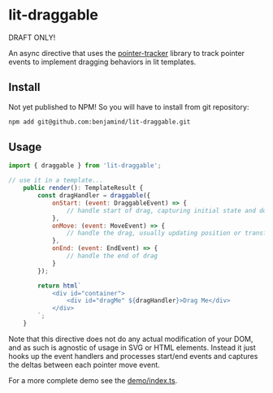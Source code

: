 # lit-draggable

DRAFT ONLY!

An async directive that uses the [pointer-tracker](https://github.com/GoogleChromeLabs/pointer-tracker) library to track pointer events to implement dragging behaviors in lit templates.

## Install

Not yet published to NPM! So you will have to install from git repository:

```bash
npm add git@github.com:benjamind/lit-draggable.git
```

## Usage

```js
import { draggable } from 'lit-draggable';

// use it in a template...
    public render(): TemplateResult {
        const dragHandler = draggable({
            onStart: (event: DraggableEvent) => {
                // handle start of drag, capturing initial state and doing compute
            },
            onMove: (event: MoveEvent) => {
                // handle the drag, usually updating position or transform
            },
            onEnd: (event: EndEvent) => {
                // handle the end of drag
            }
        });

        return html`
            <div id="container">
                <div id="dragMe" ${dragHandler}>Drag Me</div>
            </div>
        `;
    }
```

Note that this directive does not do any actual modification of your DOM, and as such is agnostic of usage in SVG or HTML elements. Instead it just hooks up the event handlers and processes start/end events and captures the deltas between each pointer move event.

For a more complete demo see the [demo/index.ts](./demo/index.ts).

